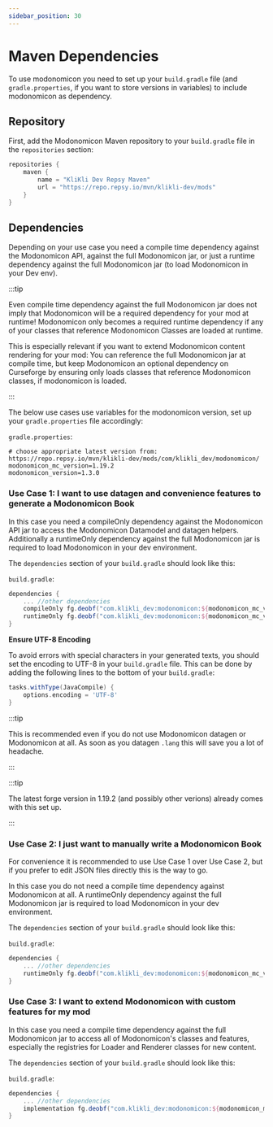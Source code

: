 ```yaml
---
sidebar_position: 30
---
```


# Maven Dependencies

To use modonomicon you need to set up your `build.gradle` file (and `gradle.properties`, if you want to store versions in variables) to include modonomicon as dependency.

## Repository 

First, add the Modonomicon Maven repository to your `build.gradle` file in the `repositories` section:

```groovy
repositories {
    maven {
        name = "KliKli Dev Repsy Maven"
        url = "https://repo.repsy.io/mvn/klikli-dev/mods"
    }
}
```

## Dependencies

Depending on your use case you need a compile time dependency against the Modonomicon API, against the full Modonomicon jar, or just a runtime dependency against the full Modonomicon jar (to load Modonomicon in your Dev env). 

:::tip

Even compile time dependency against the full Modonomicon jar does not imply that Modonomicon will be a required dependency for your mod at runtime! 
Modonomicon only becomes a required runtime dependency if any of your classes that reference Modonomicon Classes are loaded at runtime.

This is especially relevant if you want to extend Modonomicon content rendering for your mod: You can reference the full Modonomicon jar at compile time, but keep Modonomicon an optional dependency on Curseforge by ensuring only loads classes that reference Modonomicon classes, if modonomicon is loaded.

:::

<!-- TODO: Link to an appropriate section in extending modonomicon that explains how to guard calls behind isLoaded checks and to only call in separate "buffer" classes -->

The below use cases use variables for the modonomicon version, set up your `gradle.properties` file accordingly:

`gradle.properties`:
```properties
# choose appropriate latest version from: https://repo.repsy.io/mvn/klikli-dev/mods/com/klikli_dev/modonomicon/
modonomicon_mc_version=1.19.2
modonomicon_version=1.3.0
```


### Use Case 1: I want to use datagen and convenience features to generate a Modonomicon Book

In this case you need a compileOnly dependency against the Modonomicon API jar to access the Modonomicon Datamodel and datagen helpers. 
Additionally a runtimeOnly dependency against the full Modonomicon jar is required to load Modonomicon in your dev environment.

The `dependencies` section of your `build.gradle` should look like this:

`build.gradle`:
```groovy
dependencies {
    ... //other dependencies
    compileOnly fg.deobf("com.klikli_dev:modonomicon:${modonomicon_mc_version}-${modonomicon_version}:api")
    runtimeOnly fg.deobf("com.klikli_dev:modonomicon:${modonomicon_mc_version}-${modonomicon_version}")
}
```

**Ensure UTF-8 Encoding**

To avoid errors with special characters in your generated texts, you should set the encoding to UTF-8 in your `build.gradle` file. This can be done by adding the following lines to the bottom of your `build.gradle`:

```groovy
tasks.withType(JavaCompile) {
    options.encoding = 'UTF-8'
}
```

:::tip

This is recommended even if you do not use Modonomicon datagen or Modonomicon at all. As soon as you datagen `.lang` this will save you a lot of headache. 

:::

:::tip

The latest forge version in 1.19.2 (and possibly other verions) already comes with this set up. 

:::

### Use Case 2: I just want to manually write a Modonomicon Book

For convenience it is recommended to use Use Case 1 over Use Case 2, but if you prefer to edit JSON files directly this is the way to go. 

In this case you do not need a compile time dependency against Modonomicon at all. 
A runtimeOnly dependency against the full Modonomicon jar is required to load Modonomicon in your dev environment.

The `dependencies` section of your `build.gradle` should look like this:

`build.gradle`:
```groovy
dependencies {
    ... //other dependencies
    runtimeOnly fg.deobf("com.klikli_dev:modonomicon:${modonomicon_mc_version}-${modonomicon_version}")
}
```

### Use Case 3: I want to extend Modonomicon with custom features for my mod 

In this case you need a compile time dependency against the full Modonomicon jar to access all of Modonomicon's classes and features, especially the registries for Loader and Renderer classes for new content.

The `dependencies` section of your `build.gradle` should look like this:

`build.gradle`:
```groovy
dependencies {
    ... //other dependencies
    implementation fg.deobf("com.klikli_dev:modonomicon:${modonomicon_mc_version}-${modonomicon_version}")
}
```
